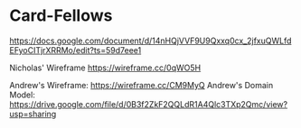 # Card-Fellows

https://docs.google.com/document/d/14nHQjVVF9U9Qxxq0cx_2jfxuQWLfdEFyoCITjrXRRMo/edit?ts=59d7eee1


Nicholas' Wireframe https://wireframe.cc/0qWO5H

Andrew's Wireframe: https://wireframe.cc/CM9MyQ
Andrew's Domain Model: https://drive.google.com/file/d/0B3f2ZkF2QQLdR1A4Qlc3TXp2Qmc/view?usp=sharing

